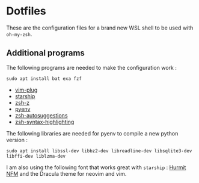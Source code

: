 # Dotfiles

These are the configuration files for a brand new WSL shell to be used with `oh-my-zsh`.


## Additional programs

The following programs are needed to make the configuration work :
```shell
sudo apt install bat exa fzf
```
- [vim-plug](https://github.com/junegunn/vim-plug)
- [starship](https://starship.rs/)
- [zsh-z]()
- [pyenv](https://github.com/pyenv/pyenv)
- [zsh-autosuggestions]()
- [zsh-syntax-highlighting]()


The following libraries are needed for pyenv to compile a new python version :
```shell
sudo apt install libssl-dev libbz2-dev libreadline-dev libsqlite3-dev libffi-dev liblzma-dev
```

I am also using the following font that works great with `starship` : [Hurmit NFM](https://github.com/ryanoasis/nerd-fonts/tree/master/patched-fonts/Hermit) and the Dracula theme for neovim and vim.
